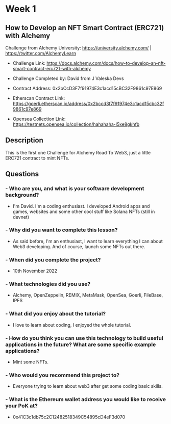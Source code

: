 # Week 1
## How to Develop an NFT Smart Contract (ERC721) with Alchemy

Challenge from Alchemy University: https://university.alchemy.com/ | https://twitter.com/AlchemyLearn

- Challenge Link: https://docs.alchemy.com/docs/how-to-develop-an-nft-smart-contract-erc721-with-alchemy

- Challenge Completed by: David from J Valeska Devs

- Contract Address: 0x2bCcD3F7f91974E3c1acd15cBC32F9861c97E869

- Etherscan Contract Link: https://goerli.etherscan.io/address/0x2bccd3f7f91974e3c1acd15cbc32f9861c97e869

- Opensea Collection Link: https://testnets.opensea.io/collection/hahahaha-l5xe8gkhfb


## Description

This is the first one Challenge for Alchemy Road To Web3, just a little ERC721 contract to mint NFTs.

## Questions

### - Who are you, and what is your software development background?
- I'm David. I'm a coding enthusiast. I developed Android apps and games, websites and some other cool stuff like Solana NFTs (still in devnet)

### - Why did you want to complete this lesson?
- As said before, I'm an enthusiast, I want to learn everything I can about Web3 developing. And of course, launch some NFTs out there.

### - When did you complete the project?
- 10th November 2022

### - What technologies did you use?
- Alchemy, OpenZeppelin, REMIX, MetaMask, OpenSea, Goerli, FileBase, IPFS

### - What did you enjoy about the tutorial?
- I love to learn about coding, I enjoyed the whole tutorial.

### - How do you think you can use this technology to build useful applications in the future? What are some specific example applications?
- Mint some NFTs.

### - Who would you recommend this project to?
- Everyone trying to learn about web3 after get some coding basic skills.

### - What is the Ethereum wallet address you would like to receive your PoK at?
- 0x41C3c1db75c2C12482518349C54895cD4eF3d070





